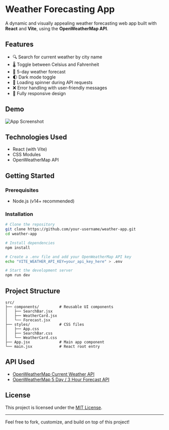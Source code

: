 # Weather Forecasting App

A dynamic and visually appealing weather forecasting web app built with **React** and **Vite**, using the **OpenWeatherMap API**.

## Features

- 🔍 Search for current weather by city name
- 🌡️ Toggle between Celsius and Fahrenheit
- 📅 5-day weather forecast
- 🌓 Dark mode toggle
- 🔄 Loading spinner during API requests
- ❌ Error handling with user-friendly messages
- 📱 Fully responsive design

## Demo

![App Screenshot](screenshot.png) <!-- Replace with your own screenshot -->

## Technologies Used

- React (with Vite)
- CSS Modules
- OpenWeatherMap API

## Getting Started

### Prerequisites
- Node.js (v14+ recommended)

### Installation

```bash
# Clone the repository
git clone https://github.com/your-username/weather-app.git
cd weather-app

# Install dependencies
npm install

# Create a .env file and add your OpenWeatherMap API key
echo "VITE_WEATHER_API_KEY=your_api_key_here" > .env

# Start the development server
npm run dev
```

## Project Structure

```
src/
├── components/         # Reusable UI components
│   ├── SearchBar.jsx
│   ├── WeatherCard.jsx
│   └── Forecast.jsx
├── styles/             # CSS files
│   ├── App.css
│   ├── SearchBar.css
│   └── WeatherCard.css
├── App.jsx             # Main app component
└── main.jsx            # React root entry
```

## API Used

- [OpenWeatherMap Current Weather API](https://openweathermap.org/current)
- [OpenWeatherMap 5 Day / 3 Hour Forecast API](https://openweathermap.org/forecast5)

## License

This project is licensed under the [MIT License](LICENSE).

---

Feel free to fork, customize, and build on top of this project!
